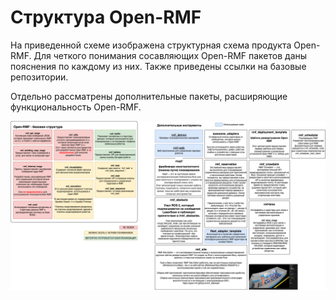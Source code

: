 # Структура Open-RMF

На приведенной схеме изображена структурная схема продукта Open-RMF. Для четкого понимания сосавляющих Open-RMF пакетов даны пояснения по каждому из них. Также приведены ссылки на базовые репозитории.

Отдельно рассматрены дополнительные пакеты, расширяющие функциональность Open-RMF.

![Структура Open-RMF](OpenRMFStructure.drawio.png "Структура Open-RMF")
